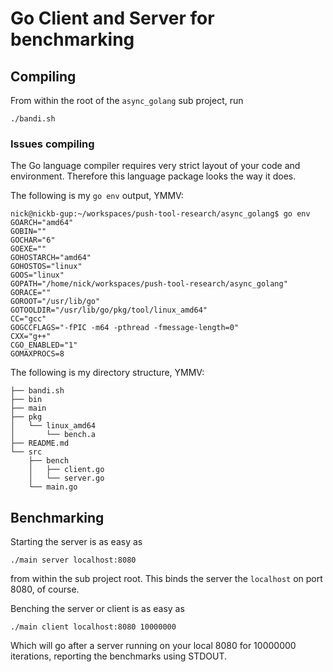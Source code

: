 # Go Client and Server for benchmarking

## Compiling

From within the root of the `async_golang` sub project, run

    ./bandi.sh

### Issues compiling

The Go language compiler requires very strict layout of your code and
environment. Therefore this language package looks the way it does.

The following is my `go env` output, YMMV:

    nick@nickb-gup:~/workspaces/push-tool-research/async_golang$ go env
    GOARCH="amd64"
    GOBIN=""
    GOCHAR="6"
    GOEXE=""
    GOHOSTARCH="amd64"
    GOHOSTOS="linux"
    GOOS="linux"
    GOPATH="/home/nick/workspaces/push-tool-research/async_golang"
    GORACE=""
    GOROOT="/usr/lib/go"
    GOTOOLDIR="/usr/lib/go/pkg/tool/linux_amd64"
    CC="gcc"
    GOGCCFLAGS="-fPIC -m64 -pthread -fmessage-length=0"
    CXX="g++"
    CGO_ENABLED="1"
    GOMAXPROCS=8

The following is my directory structure, YMMV:

    ├── bandi.sh
    ├── bin
    ├── main
    ├── pkg
    │   └── linux_amd64
    │       └── bench.a
    ├── README.md
    └── src
        ├── bench
        │   ├── client.go
        │   └── server.go
        └── main.go


## Benchmarking

Starting the server is as easy as

    ./main server localhost:8080

from within the sub project root. This binds the server the `localhost` on port
8080, of course.

Benching the server or client is as easy as

    ./main client localhost:8080 10000000

Which will go after a server running on your local 8080 for 10000000 iterations,
reporting the benchmarks using STDOUT.
